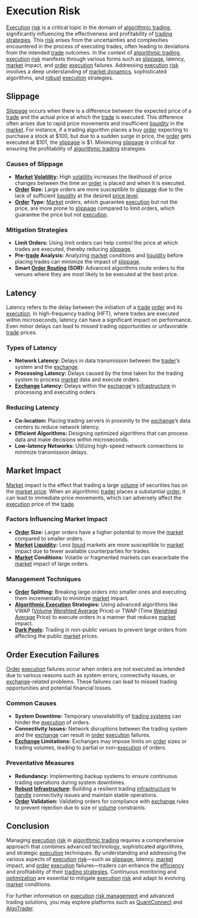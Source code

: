 # Execution Risk

[Execution](../e/execution.md) [risk](../r/risk.md) is a critical topic in the domain of [algorithmic trading](../a/algorithmic_trading.md), significantly influencing the effectiveness and profitability of [trading strategies](../t/trading_strategies.md). This [risk](../r/risk.md) arises from the uncertainties and complexities encountered in the process of executing trades, often leading to deviations from the intended [trade](../t/trade.md) outcomes. In the context of [algorithmic trading](../a/algorithmic_trading.md), [execution](../e/execution.md) [risk](../r/risk.md) manifests through various forms such as [slippage](../s/slippage.md), latency, [market](../m/market.md) impact, and [order](../o/order.md) [execution](../e/execution.md) failures. Addressing [execution](../e/execution.md) [risk](../r/risk.md) involves a deep understanding of [market dynamics](../m/market_dynamics.md), sophisticated algorithms, and [robust](../r/robust.md) [execution](../e/execution.md) strategies.

## Slippage

[Slippage](../s/slippage.md) occurs when there is a difference between the expected price of a [trade](../t/trade.md) and the actual price at which the [trade](../t/trade.md) is executed. This difference often arises due to rapid price movements and insufficient [liquidity](../l/liquidity.md) in the [market](../m/market.md). For instance, if a trading algorithm places a buy [order](../o/order.md) expecting to purchase a stock at $100, but due to a sudden surge in price, the [order](../o/order.md) gets executed at $101, the [slippage](../s/slippage.md) is $1. Minimizing [slippage](../s/slippage.md) is critical for ensuring the profitability of [algorithmic trading](../a/algorithmic_trading.md) strategies.

### Causes of Slippage

- **[Market](../m/market.md) [Volatility](../v/volatility.md):** High [volatility](../v/volatility.md) increases the likelihood of price changes between the time an [order](../o/order.md) is placed and when it is executed.
- **[Order](../o/order.md) Size:** Large orders are more susceptible to [slippage](../s/slippage.md) due to the lack of sufficient [liquidity](../l/liquidity.md) at the desired [price level](../p/price_level.md).
- **[Order](../o/order.md) Type:** [Market](../m/market.md) orders, which guarantee [execution](../e/execution.md) but not the price, are more prone to [slippage](../s/slippage.md) compared to limit orders, which guarantee the price but not [execution](../e/execution.md).

### Mitigation Strategies

- **Limit Orders:** Using limit orders can help control the price at which trades are executed, thereby reducing [slippage](../s/slippage.md).
- **Pre-[trade](../t/trade.md) Analysis:** Analyzing [market](../m/market.md) conditions and [liquidity](../l/liquidity.md) before placing trades can minimize the impact of [slippage](../s/slippage.md).
- **Smart [Order Routing](../o/order_routing.md) (SOR):** Advanced algorithms route orders to the venues where they are most likely to be executed at the best price.

## Latency

Latency refers to the delay between the initiation of a [trade](../t/trade.md) [order](../o/order.md) and its [execution](../e/execution.md). In high-frequency trading (HFT), where trades are executed within microseconds, latency can have a significant impact on performance. Even minor delays can lead to missed trading opportunities or unfavorable [trade](../t/trade.md) prices.

### Types of Latency

- **Network Latency:** Delays in data transmission between the [trader](../t/trader.md)’s system and the [exchange](../e/exchange.md).
- **Processing Latency:** Delays caused by the time taken for the trading system to process [market](../m/market.md) data and execute orders.
- **[Exchange](../e/exchange.md) Latency:** Delays within the [exchange](../e/exchange.md)'s [infrastructure](../i/infrastructure.md) in processing and executing orders.

### Reducing Latency

- **Co-location:** Placing trading servers in proximity to the [exchange](../e/exchange.md)’s data centers to reduce network latency.
- **Efficient Algorithms:** Designing optimized algorithms that can process data and make decisions within microseconds.
- **Low-latency Networks:** Utilizing high-speed network connections to minimize transmission delays.

## Market Impact

[Market](../m/market.md) impact is the effect that trading a large [volume](../v/volume.md) of securities has on the [market price](../m/market_price.md). When an algorithmic [trader](../t/trader.md) places a substantial [order](../o/order.md), it can lead to immediate price movements, which can adversely affect the [execution](../e/execution.md) price of the [trade](../t/trade.md).

### Factors Influencing Market Impact

- **[Order](../o/order.md) Size:** Larger orders have a higher potential to move the [market](../m/market.md) compared to smaller orders.
- **[Market](../m/market.md) [Liquidity](../l/liquidity.md):** Less [liquid](../l/liquid.md) markets are more susceptible to [market](../m/market.md) impact due to fewer available counterparties for trades.
- **[Market](../m/market.md) Conditions:** Volatile or fragmented markets can exacerbate the [market](../m/market.md) impact of large orders.

### Management Techniques

- **[Order](../o/order.md) Splitting:** Breaking large orders into smaller ones and executing them incrementally to minimize [market](../m/market.md) impact.
- **[Algorithmic Execution](../a/algorithmic_execution.md) Strategies:** Using advanced algorithms like VWAP ([Volume](../v/volume.md) [Weighted Average](../w/weighted_average.md) Price) or TWAP (Time [Weighted Average](../w/weighted_average.md) Price) to execute orders in a manner that reduces [market](../m/market.md) impact.
- **[Dark Pools](../d/dark_pools.md):** Trading in non-public venues to prevent large orders from affecting the public [market](../m/market.md) prices.

## Order Execution Failures

[Order](../o/order.md) [execution](../e/execution.md) failures occur when orders are not executed as intended due to various reasons such as system errors, connectivity issues, or [exchange](../e/exchange.md)-related problems. These failures can lead to missed trading opportunities and potential financial losses.

### Common Causes

- **System Downtime:** Temporary unavailability of [trading systems](../t/trading_systems.md) can hinder the [execution](../e/execution.md) of orders.
- **Connectivity Issues:** Network disruptions between the trading system and the [exchange](../e/exchange.md) can result in [order](../o/order.md) [execution](../e/execution.md) failures.
- **[Exchange](../e/exchange.md) Limitations:** Exchanges may impose limits on [order](../o/order.md) sizes or trading volumes, leading to partial or non-[execution](../e/execution.md) of orders.

### Preventative Measures

- **Redundancy:** Implementing backup systems to ensure continuous trading operations during system downtimes.
- **[Robust](../r/robust.md) [Infrastructure](../i/infrastructure.md):** Building a resilient trading [infrastructure](../i/infrastructure.md) to [handle](../h/handle.md) connectivity issues and maintain stable operations.
- **[Order](../o/order.md) Validation:** Validating orders for compliance with [exchange](../e/exchange.md) rules to prevent rejection due to size or [volume](../v/volume.md) constraints.

## Conclusion

Managing [execution](../e/execution.md) [risk](../r/risk.md) in [algorithmic trading](../a/algorithmic_trading.md) requires a comprehensive approach that combines advanced technology, sophisticated algorithms, and strategic [execution](../e/execution.md) techniques. By understanding and addressing the various aspects of [execution](../e/execution.md) [risk](../r/risk.md)—such as [slippage](../s/slippage.md), latency, [market](../m/market.md) impact, and [order](../o/order.md) [execution](../e/execution.md) failures—traders can enhance the [efficiency](../e/efficiency.md) and profitability of their [trading strategies](../t/trading_strategies.md). Continuous monitoring and [optimization](../o/optimization.md) are essential to mitigate [execution](../e/execution.md) [risk](../r/risk.md) and adapt to evolving [market](../m/market.md) conditions.

For further information on [execution](../e/execution.md) [risk management](../r/risk_management.md) and advanced trading solutions, you may explore platforms such as [QuantConnect](https://www.quantconnect.com) and [AlgoTrader](https://www.algotrader.com).
